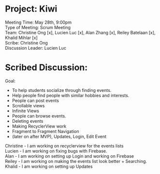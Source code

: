 
# Project: Kiwi
Meeting Time: May 28th, 9:00pm <br />
Type of Meeting: Scrum Meeting <br />
Team: Christine Ong [x], Lucien Luc [x], Alan Zhang [x], Reiley Batelaan [x], Khalid Mihlar [x] <br />
Scribe: Christine Ong <br />
Discussion Leader: Lucien Luc <br />
# Scribed Discussion: 
Goal: <br />
- To help students socialize through finding events. <br />
- Help people find people with similar hobbies and interests. <br />
- People can post events <br />
- Scrollable views <br />
- Infinite Views <br />
- People can browse events. <br />
- Deleting events
- Making RecyclerView work
- Fragment to Fragment Navigation <br />
- (later on after MVP), Updates, Login, Edit Event <br />

Christine - I am working on recyclerview for the events lists <br />
Lucien - I am working on fixing bugs with Firebase. <br />
Alan - I am working on setting up Login and working on Firebase <br />
Reiley - I am working on making the events list look better + Searching. <br />
Khalid - I am working on setting up Updates <br />
